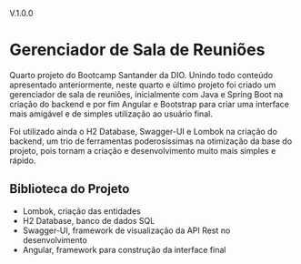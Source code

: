V.1.0.0

# **Gerenciador de Sala de Reuniões**

Quarto projeto do Bootcamp Santander da DIO. 
Unindo todo conteúdo apresentado anteriormente, neste quarto e último projeto foi criado um gerenciador de sala de reuniões, inicialmente com Java e Spring Boot na criação do backend e por fim Angular e Bootstrap para criar uma interface mais amigável e de simples utilização ao usuário final.

Foi utilizado ainda o H2 Database, Swagger-UI e Lombok na criação do backend, um trio de ferramentas poderosíssimas na otimização da base do projeto, pois tornam a criação e desenvolvimento muito mais simples e rápido.

## **Biblioteca do Projeto**

- Lombok, criação das entidades
- H2 Database, banco de dados SQL
- Swagger-UI, framework de visualização da API Rest no desenvolvimento
- Angular, framework para construção da interface final

